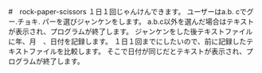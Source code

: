 #　rock-paper-scissors
１日１回じゃんけんできます。
ユーザーはa.b. cでグー.チョキ. パーを選びジャンケンをします。
a.b.c以外を選んだ場合はテキストが表示され、プログラムが終了します。
ジャンケンをした後テキストファイルに年、月　、日付を記録します。 
１日１回までにしたいので、前に記録したテキストファイルを比較します。
そこで日付が同じだとテキストが表示され、プログラムが終了します。
